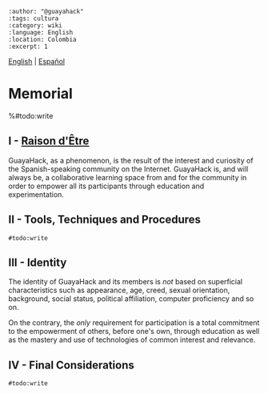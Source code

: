 ```{post} 2023-07-17
:author: "@guayahack"
:tags: cultura
:category: wiki
:language: English
:location: Colombia
:excerpt: 1
```
[English](/community/memorial-en.md) | [Español](/community/memorial.md) <!-- l10n:select -->

# Memorial

%#todo:write

## I - [Raison d'Être](https://en.wiktionary.org/wiki/raison_d%27%C3%AAtre)

GuayaHack, as a phenomenon, is the result of the interest and curiosity of the Spanish-speaking community on the Internet. GuayaHack is, and will always be, a collaborative learning space from and for the community in order to empower all its participants through education and experimentation.

## II - Tools, Techniques and Procedures

`#todo:write`

## III - Identity

The identity of GuayaHack and its members is _*not*_ based on superficial characteristics such as appearance, age, creed, sexual orientation, background, social status, political affiliation, computer proficiency and so on. 

On the contrary, the _*only*_ requirement for participation is a total commitment to the empowerment of others, before one's own, through education as well as the mastery and use of technologies of common interest and relevance.

## IV - Final Considerations

`#todo:write`




